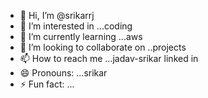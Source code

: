 - 👋 Hi, I’m @srikarrj
- 👀 I’m interested in ...coding
- 🌱 I’m currently learning ...aws
- 💞️ I’m looking to collaborate on ..projects
- 📫 How to reach me ...jadav-srikar linked in
- 😄 Pronouns: ...srikar
- ⚡ Fun fact: ...

<!---
srikarrj/srikarrj is a ✨ special ✨ repository because its `README.md` (this file) appears on your GitHub profile.
You can click the Preview link to take a look at your changes.
--->
